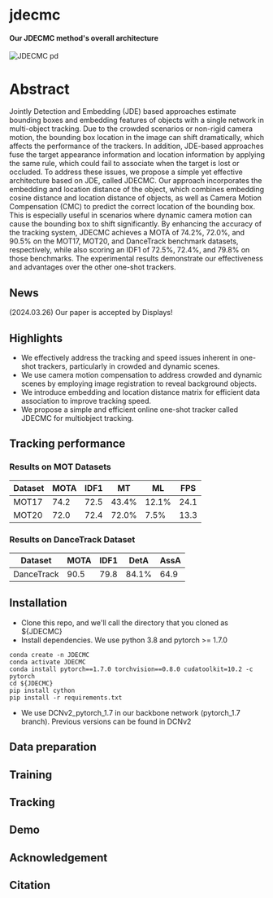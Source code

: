 # jdecmc

#### Our JDECMC method's overall architecture
![JDECMC pd](https://github.com/Melikamuliyih/jdecmc/assets/57220094/55104928-9689-4e90-a560-d0f756d9fcee)



# Abstract 
Jointly Detection and Embedding (JDE) based approaches estimate bounding boxes and
embedding features of objects with a single network in multi-object tracking. Due to
the crowded scenarios or non-rigid camera motion, the bounding box location in the
image can shift dramatically, which affects the performance of the trackers. In addition,
JDE-based approaches fuse the target appearance information and location information
by applying the same rule, which could fail to associate when the target is lost or occluded.
To address these issues, we propose a simple yet effective architecture based
on JDE, called JDECMC. Our approach incorporates the embedding and location distance
of the object, which combines embedding cosine distance and location distance
of objects, as well as Camera Motion Compensation (CMC) to predict the correct location
of the bounding box. This is especially useful in scenarios where dynamic camera
motion can cause the bounding box to shift significantly. By enhancing the accuracy of
the tracking system, JDECMC achieves a MOTA of 74.2%, 72.0%, and 90.5% on the
MOT17, MOT20, and DanceTrack benchmark datasets, respectively, while also scoring
an IDF1 of 72.5%, 72.4%, and 79.8% on those benchmarks. The experimental results
demonstrate our effectiveness and advantages over the other one-shot trackers.

## News
(2024.03.26) Our paper is accepted by Displays!


## Highlights
* We effectively address the tracking and speed issues inherent in one-shot trackers,
particularly in crowded and dynamic scenes.
* We use camera motion compensation to address crowded and dynamic scenes by
employing image registration to reveal background objects.
* We introduce embedding and location distance matrix for efficient data association to
improve tracking speed.
* We propose a simple and efficient online one-shot tracker called JDECMC for multiobject
tracking.

## Tracking performance
### Results on MOT Datasets
| Dataset    |  MOTA | IDF1  | MT | ML | FPS |
|--------------|-----------|-------|----------|----------|--------|
|MOT17       | 74.2 | 72.5 | 43.4% | 12.1% | 24.1 |
|MOT20       | 72.0 | 72.4 |72.0% | 7.5% | 13.3 |

### Results on DanceTrack Dataset
| Dataset    |  MOTA | IDF1  | DetA |AssA |
|--------------|-----------|-------|----------|----------|
|DanceTrack  | 90.5 | 79.8 |84.1% | 64.9 |

## Installation
* Clone this repo, and we'll call the directory that you cloned as ${JDECMC}
* Install dependencies. We use python 3.8 and pytorch >= 1.7.0

```
conda create -n JDECMC
conda activate JDECMC
conda install pytorch==1.7.0 torchvision==0.8.0 cudatoolkit=10.2 -c pytorch
cd ${JDECMC}
pip install cython
pip install -r requirements.txt
```
* We use DCNv2_pytorch_1.7 in our backbone network (pytorch_1.7 branch). Previous versions can be found in DCNv2
## Data preparation
## Training
## Tracking
## Demo
## Acknowledgement
## Citation

